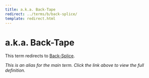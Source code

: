 ```yaml
---
title: a.k.a. Back-Tape
redirect: ../terms/b/back-splice/
template: redirect.html
---
```


# a.k.a. Back-Tape

This term redirects to [Back-Splice](../terms/b/back-splice/).

*This is an alias for the main term. Click the link above to view the full definition.*
